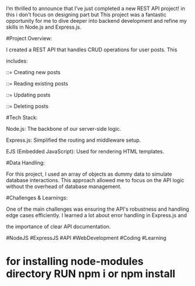 
I’m thrilled to announce that I’ve just completed a new REST API project! in this i don't focus on designing part but This project was a fantastic opportunity for me to dive deeper into backend development and refine my skills in Node.js and Express.js.


#Project Overview:

I created a REST API that handles CRUD operations for user posts. This 

includes:

::= Creating new posts

::= Reading existing posts

::= Updating posts

::= Deleting posts



#Tech Stack:

 Node.js: The backbone of our server-side logic.

 Express.js: Simplified the routing and middleware setup.

 EJS (Embedded JavaScript): Used for rendering HTML templates.


#Data Handling:

For this project, I used an array of objects as dummy data to simulate     database interactions. This approach allowed me to focus on the API logic without the overhead of database management.


#Challenges & Learnings:

One of the main challenges was ensuring the API's robustness and handling edge cases efficiently. I learned a lot about error handling in Express.js and 

the importance of clear API documentation.



#NodeJS #ExpressJS #API #WebDevelopment #Coding #Learning

# for installing node-modules directory RUN npm i or npm install
